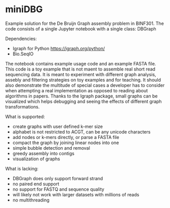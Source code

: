 # miniDBG
Example solution for the De Bruijn Graph assembly problem in BINF301. The code consists of a single Jupyter notebook with a single class: DBGraph

Dependencies:

 - Igraph for Python https://igraph.org/python/
 - Bio.SeqIO

The notebook contains example usage code and an example FASTA file. This code is a toy example that is not maent to assemble real short read sequencing data. It is meant  to experiment with different graph analysis, assebly and filtering strategies on toy examples and for teaching. It should also demonstrate the multitude of special cases a developer has to consider when attempting a real implementation as opposed to reading about algorithms in papers.  Thanks to the Igraph package, small graphs can be visualized which helps debugging and seeing the effects of different graph transformations. 

What is supported:

 - create graphs with user defined k-mer size
 - alphabet is not restricted to ACGT, can be any unicode characters
 - add nodes or k-mers directly, or parse a FASTA file
 - compact the graph by joining linear nodes into one
 - simple bubble detection and removal
 - greedy assembly into contigs
 - visualization of graphs

What is lacking:

 - DBGraph does only support forward strand
 - no paired end support
 - no support for FASTQ and sequence quality 
 - will likely not work with larger datasets with millions of reads
 - no multithreading
